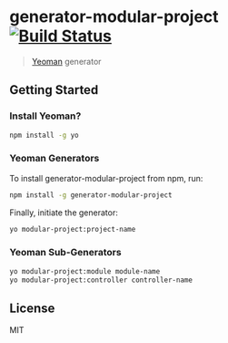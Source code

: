 # generator-modular-project [![Build Status](https://secure.travis-ci.org/mikrich/generator-modular-project.png?branch=master)](https://travis-ci.org/mikrich/generator-modular-project)

> [Yeoman](http://yeoman.io) generator

## Getting Started

### Install Yeoman?

```bash
npm install -g yo
```

### Yeoman Generators

To install generator-modular-project from npm, run:

```bash
npm install -g generator-modular-project
```

Finally, initiate the generator:

```bash
yo modular-project:project-name
```

### Yeoman Sub-Generators

```bash
yo modular-project:module module-name
yo modular-project:controller controller-name
```


## License

MIT
